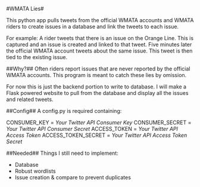 #WMATA Lies#

This python app pulls tweets from the official WMATA accounts and WMATA riders to create issues in a database and link the tweets to each issue.

For example: A rider tweets that there is an issue on the Orange Line. This is captured and an issue is created and linked to that tweet. Five minutes later the official WMATA account tweets about the same issue. This tweet is then tied to the existing issue.

##Why?##
Often riders report issues that are never reported by the official WMATA accounts. This program is meant to catch these lies by omission.

For now this is just the backend portion to write to database. I will make a Flask powered website to pull from the database and display all the issues and related tweets.

##Config##
A config.py is required containing:

CONSUMER_KEY = *Your Twitter API Consumer Key*
CONSUMER_SECRET = *Your Twitter API Consumer Secret*
ACCESS_TOKEN = *Your Twitter API Access Token*
ACCESS_TOKEN_SECRET = *Your Twitter API Access Token Secret*

##Needed##
Things I still need to implement:
* Database
* Robust wordlists
* Issue creation & compare to prevent duplicates